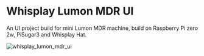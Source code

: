 # Whisplay Lumon MDR UI

An UI project build for mini Lumon MDR machine, build on Raspberry Pi zero 2w, PiSugar3 and Whisplay Hat.

![whisplay_lumon_mdr_ui](https://github.com/PiSugar/whisplay-lumon-mdr-ui/blob/main/mdr_demo.gif?raw=true)



